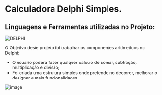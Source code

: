 # Calculadora Delphi Simples.

## Linguagens e Ferramentas utilizadas no Projeto:

![DELPHI](https://img.shields.io/badge/Delphi_RAD_Studio-B22222?style=for-the-badge&logo=delphi&logoColor=white)




O Objetivo deste projeto foi trabalhar os componentes aritimeticos no Delphi;

- O  usuario poderá fazer qualquer calculo de somar, subtração, multiplicação e divisão;
- Foi criada uma estrutura simples onde pretendo no decorrer, melhorar o designer e mais funcionalidades. 




![image](https://github.com/philypy-cg/py_in_work/assets/119917190/b737095a-6225-4d8b-8d29-f87f977116b2)
